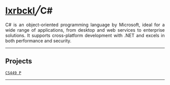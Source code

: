 # [lxrbckl](https://github.com/lxRbckl/lxRbckl/blob/main/README.md)╱C#
<p align="justify">
C# is an object-oriented programming language by Microsoft, ideal for a wide range of applications, from desktop and web services to enterprise solutions. It supports cross-platform development with .NET and excels in both performance and security.</p>

---

## Projects
[`CS449 P`](https://github.com/ala2q6/CS449-P/tree/main)

---